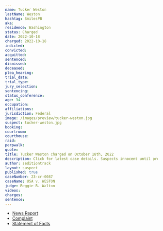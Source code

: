 ```yaml
---
name: Tucker Weston
lastName: Weston
hashtag: SmilesPB
aka:
residence: Washington
status: Charged
date: 2022-10-18
charged: 2022-10-18
indicted:
convicted:
acquitted:
sentenced:
dismissed:
deceased:
plea_hearing:
trial_date:
trial_type:
jury_selection:
sentencing:
status_conference:
age: 34
occupation:
affiliations:
jurisdiction: Federal
image: /images/preview/tucker-weston.jpg
suspect: tucker-weston.jpg
booking:
courtroom:
courthouse:
raid:
perpwalk:
quote:
title: Tucker Weston charged on October 18th, 2022
description: Click for latest case details. Suspects innocent until proven guilty.
author: seditiontrack
layout: suspect
published: true
caseNumber: 23-cr-0087
caseName: USA v. WESTON
judge: Reggie B. Walton
videos:
charges:
sentence:
---
```

- [News Report](https://www.king5.com/article/news/local/lynnwood-roommates-tucker-weston-jesse-watson-charged-jan-6-capitol-riot/281-3e9c3225-2a73-4000-a225-add81360977d)
- [Complaint](https://www.justice.gov/usao-dc/case-multi-defendant/file/1545596/download)
- [Statement of Facts](https://www.justice.gov/usao-dc/case-multi-defendant/file/1545601/download)
